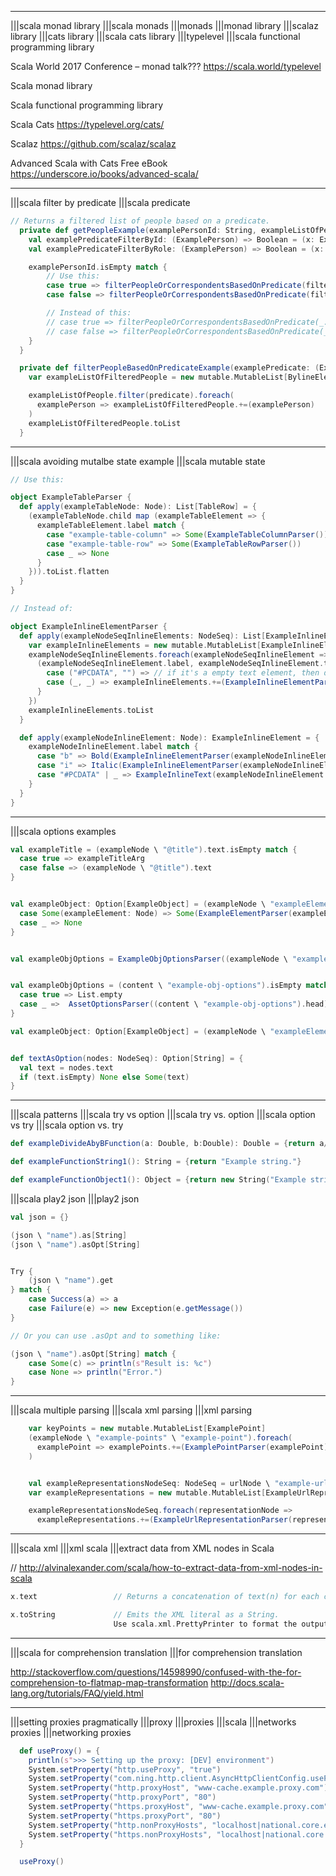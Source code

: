 
----
|||scala monad library |||scala monads |||monads
|||monad library |||scalaz library |||cats library |||scala cats library |||typelevel
|||scala functional programming library

Scala World 2017 Conference – monad talk???
https://scala.world/typelevel

Scala monad library

Scala functional programming library

Scala Cats
https://typelevel.org/cats/


Scalaz
https://github.com/scalaz/scalaz

Advanced Scala with Cats Free eBook
https://underscore.io/books/advanced-scala/

----

|||scala filter by predicate
|||scala predicate

```scala
// Returns a filtered list of people based on a predicate.
  private def getPeopleExample(examplePersonId: String, exampleListOfPeople: List[ExamplePerson]): List[ExamplePerson] = {
    val examplePredicateFilterById: (ExamplePerson) => Boolean = (x: ExamplePerson) => x.id == examplePersonId
    val examplePredicateFilterByRole: (ExamplePerson) => Boolean = (x: ExamplePerson) => x.role.equalsIgnoreCase("SENIOR-SOFTWARE-ENGINEER")

    examplePersonId.isEmpty match {
    	// Use this:
		case true => filterPeopleOrCorrespondentsBasedOnPredicate(filterByRole, exampleListOfPeople)
    	case false => filterPeopleOrCorrespondentsBasedOnPredicate(filterById, exampleListOfPeople)

    	// Instead of this:
      	// case true => filterPeopleOrCorrespondentsBasedOnPredicate(_.role.equalsIgnoreCase("SENIOR-SOFTWARE-ENGINEER"), exampleListOfPeople)
      	// case false => filterPeopleOrCorrespondentsBasedOnPredicate(_.id == examplePersonId, exampleListOfPeople)
    }
  }

  private def filterPeopleBasedOnPredicateExample(examplePredicate: (ExamplePerson) => Boolean, exampleListOfPeople: List[ExamplePerson]): List[ExamplePerson] = {
    var exampleListOfFilteredPeople = new mutable.MutableList[BylineElement]

    exampleListOfPeople.filter(predicate).foreach(
      examplePerson => exampleListOfFilteredPeople.+=(examplePerson)
    )
    exampleListOfFilteredPeople.toList
  }
```

----

|||scala avoiding mutalbe state example
|||scala mutable state

```scala
// Use this:

object ExampleTableParser {
  def apply(exampleTableNode: Node): List[TableRow] = {
    (exampleTableNode.child map (exampleTableElement => {
      exampleTableElement.label match {
        case "example-table-column" => Some(ExampleTableColumnParser())
        case "example-table-row" => Some(ExampleTableRowParser())
        case _ => None
      }
    })).toList.flatten
  }
}
```

```scala
// Instead of:

object ExampleInlineElementParser {
  def apply(exampleNodeSeqInlineElements: NodeSeq): List[ExampleInlineElement] = {
    var exampleInlineElements = new mutable.MutableList[ExampleInlineElement]
    exampleNodeSeqInlineElements.foreach(exampleNodeSeqInlineElement => {
      (exampleNodeSeqInlineElement.label, exampleNodeSeqInlineElement.text.trim()) match {
        case ("#PCDATA", "") => // if it's a empty text element, then do nothing!
        case (_, _) => exampleInlineElements.+=(ExampleInlineElementParser(exampleNodeSeqInlineElement))
      }
    })
    exampleInlineElements.toList
  }

  def apply(exampleNodeInlineElement: Node): ExampleInlineElement = {
    exampleNodeInlineElement.label match {
      case "b" => Bold(ExampleInlineElementParser(exampleNodeInlineElement.child.head))
      case "i" => Italic(ExampleInlineElementParser(exampleNodeInlineElement.child.head))
      case "#PCDATA" | _ => ExampleInlineText(exampleNodeInlineElement.text)
    }
  }
}
```

----

|||scala options examples

```scala
val exampleTitle = (exampleNode \ "@title").text.isEmpty match {
  case true => exampleTitleArg
  case false => (exampleNode \ "@title").text
}


val exampleObject: Option[ExampleObject] = (exampleNode \ "exampleElement").headOption match {
  case Some(exampleElement: Node) => Some(ExampleElementParser(exampleElement))
  case _ => None
}


val exampleObjOptions = ExampleObjOptionsParser((exampleNode \ "example-obj-options").head)


val exampleObjOptions = (content \ "example-obj-options").isEmpty match {
  case true => List.empty
  case _ =>  AssetOptionsParser((content \ "example-obj-options").head)
}

val exampleObject: Option[ExampleObject] = (exampleNode \ "exampleElement").headOption map (_.text))


def textAsOption(nodes: NodeSeq): Option[String] = {
  val text = nodes.text
  if (text.isEmpty) None else Some(text)
}
```

----

|||scala patterns
|||scala try vs option |||scala try vs. option
|||scala option vs try |||scala option vs. try

```scala
def exampleDivideAbyBFunction(a: Double, b:Double): Double = {return a/b}

def exampleFunctionString1(): String = {return "Example string."}

def exampleFunctionObject1(): Object = {return new String("Example string.")}
```

|||scala play2 json
|||play2 json

```scala
val json = {}

(json \ "name").as[String]
(json \ "name").asOpt[String]


Try {
	(json \ "name").get
} match {
	case Success(a) => a
	case Failure(e) => new Exception(e.getMessage())
}

// Or you can use .asOpt and to something like:

(json \ "name").asOpt[String] match {
	case Some(c) => println(s"Result is: %c")
	case None => println("Error.")
}
```

----

|||scala multiple parsing
|||scala xml parsing
|||xml parsing

```scala
    var keyPoints = new mutable.MutableList[ExamplePoint]
    (exampleNode \ "example-points" \ "example-point").foreach(
      examplePoint => examplePoints.+=(ExamplePointParser(examplePoint))
    )


    val exampleRepresentationsNodeSeq: NodeSeq = urlNode \ "example-url-representation"
    var exampleRepresentations = new mutable.MutableList[ExampleUrlRepresentation]

    exampleRepresentationsNodeSeq.foreach(representationNode =>
      exampleRepresentations.+=(ExampleUrlRepresentationParser(representationNode)))
```      

----

|||scala xml
|||xml scala
|||extract data from XML nodes in Scala

// http://alvinalexander.com/scala/how-to-extract-data-from-xml-nodes-in-scala

```scala
x.text                 // Returns a concatenation of text(n) for each child n.

x.toString             // Emits the XML literal as a String. 
                       Use scala.xml.PrettyPrinter to format the output, if desired.
```                       

----

|||scala for comprehension translation
|||for comprehension translation

http://stackoverflow.com/questions/14598990/confused-with-the-for-comprehension-to-flatmap-map-transformation
http://docs.scala-lang.org/tutorials/FAQ/yield.html

----

|||setting proxies pragmatically
|||proxy
|||proxies
|||scala
|||networks proxies
|||networking proxies

```scala
  def useProxy() = {
    println(s">>> Setting up the proxy: [DEV] environment")
    System.setProperty("http.useProxy", "true")
    System.setProperty("com.ning.http.client.AsyncHttpClientConfig.useProxyProperties", "true")
    System.setProperty("http.proxyHost", "www-cache.example.proxy.com")
    System.setProperty("http.proxyPort", "80")
    System.setProperty("https.proxyHost", "www-cache.example.proxy.com")
    System.setProperty("https.proxyPort", "80")
    System.setProperty("http.nonProxyHosts", "localhost|national.core.example.com|*.sandbox.dev.example.com|127.0.0.1")
    System.setProperty("https.nonProxyHosts", "localhost|national.core.example.com|*.sandbox.dev.example.com|127.0.0.1")
  }

  useProxy()
```


